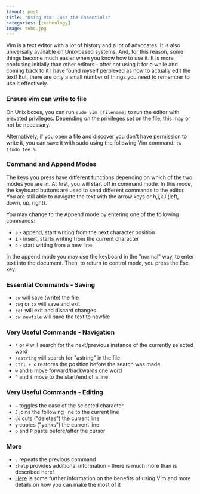 ```yaml
---
layout: post
title: "Using Vim: Just the Essentials"
categories: [technology]
image: tube.jpg
---
```


Vim is a text editor with a lot of history and a lot of advocates. It is also universally available on Unix-based systems. And, for this reason, some things become much easier when you know how to use it. It is more confusing initially than other editors - after not using it for a while and coming back to it I have found myself perplexed as how to actually edit the text! But, there are only a small number of things you need to remember to use it effectively.

<!--more-->

### Ensure vim can write to file

On Unix boxes, you can run `sudo vim [filename]` to run the editor with elevated privileges. Depending on the privileges set on the file, this may or not be necessary.

Alternatively, if you open a file and discover you don't have permission to write it, you can save it with sudo using the following Vim command: `:w !sudo tee %`.

### Command and Append Modes

The keys you press have different functions depending on which of the two modes you are in. At first, you will start off in command mode. In this mode, the keyboard buttons are used to send different commands to the editor. You are still able to navigate the text with the arrow keys or h,j,k,l (left, down, up, right).

You may change to the Append mode by entering one of the following commands:  

* `a` - append, start writing from the next character position
* `i` - insert, starts writing from the current character
* `o` - start writing from a new line

In the append mode you may use the keyboard in the "normal" way, to enter text into the document. Then, to return to control mode, you press the Esc key.

### Essential Commands - Saving

* `:w` will save (write) the file 
* `:wq` or `:x` will save and exit
* `:q!` will exit and discard changes
* `:w newfile` will save the text to newfile

### Very Useful Commands - Navigation

* `*` or `#` will search for the next/previous instance of the currently selected word
* `/astring` will search for "astring" in the file
* `ctrl + o` restores the position before the search was made
* `w` and `b` move forward/backwards one word
* `^` and `$` move to the start/end of a line

### Very Useful Commands - Editing

* `~` toggles the case of the selected character
* `J` joins the following line to the current line
* `dd` cuts ("deletes") the current line
* `y` copies ("yanks") the current line
* `p` and `P` paste before/after the cursor

### More

* `.` repeats the previous command
* `:help` provides additional information - there is much more than is described here!
* [Here](http://www.viemu.com/a-why-vi-vim.html) is some further information on the benefits of using Vim and more details on how you can make the most of it


